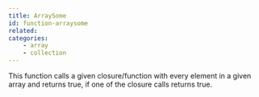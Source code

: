 ```yaml
---
title: ArraySome
id: function-arraysome
related:
categories:
    - array
    - collection
---
```


This function calls a given closure/function with every element in a given array and returns true, if one of the closure calls returns true.
